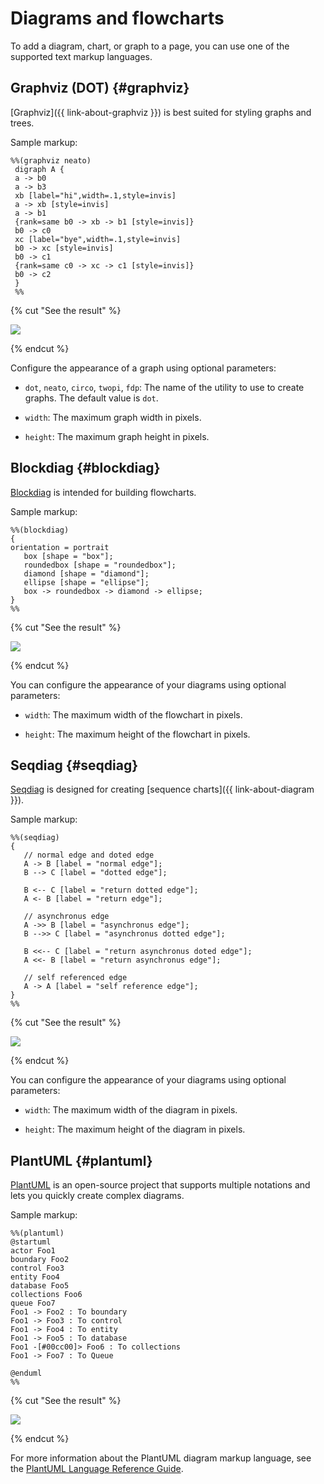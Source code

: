# Diagrams and flowcharts

To add a diagram, chart, or graph to a page, you can use one of the supported text markup languages.



## Graphviz (DOT) {#graphviz}

[Graphviz]({{ link-about-graphviz }}) is best suited for styling graphs and trees.

Sample markup:

```
%%(graphviz neato)
 digraph A { 
 a -> b0
 a -> b3
 xb [label="hi",width=.1,style=invis]
 a -> xb [style=invis]
 a -> b1
 {rank=same b0 -> xb -> b1 [style=invis]}
 b0 -> c0
 xc [label="bye",width=.1,style=invis]
 b0 -> xc [style=invis]
 b0 -> c1
 {rank=same c0 -> xc -> c1 [style=invis]}
 b0 -> c2
 }
 %% 
```

{% cut "See the result" %}

![](../../_assets/wiki/graphviz.png)

{% endcut %}

Configure the appearance of a graph using optional parameters:

* `dot`, `neato`, `circo`, `twopi`, `fdp`: The name of the utility to use to create graphs. The default value is `dot`.

* `width`: The maximum graph width in pixels.

* `height`: The maximum graph height in pixels.

## Blockdiag {#blockdiag}

[Blockdiag](http://blockdiag.com/en/) is intended for building flowcharts.

Sample markup:

```
%%(blockdiag)
{
orientation = portrait
   box [shape = "box"];
   roundedbox [shape = "roundedbox"];
   diamond [shape = "diamond"];
   ellipse [shape = "ellipse"];
   box -> roundedbox -> diamond -> ellipse;
}
%%
```

{% cut "See the result" %}

![](../../_assets/wiki/blockdiag.png)

{% endcut %}

You can configure the appearance of your diagrams using optional parameters:

* `width`: The maximum width of the flowchart in pixels.

* `height`: The maximum height of the flowchart in pixels.

## Seqdiag {#seqdiag}

[Seqdiag](http://blockdiag.com/en/seqdiag/) is designed for creating [sequence charts]({{ link-about-diagram }}).

Sample markup:

```
%%(seqdiag)
{
   // normal edge and doted edge
   A -> B [label = "normal edge"];
   B --> C [label = "dotted edge"];
 
   B <-- C [label = "return dotted edge"];
   A <- B [label = "return edge"];
 
   // asynchronus edge
   A ->> B [label = "asynchronus edge"];
   B -->> C [label = "asynchronus dotted edge"];
 
   B <<-- C [label = "return asynchronus doted edge"];
   A <<- B [label = "return asynchronus edge"];
 
   // self referenced edge
   A -> A [label = "self reference edge"];
}
%%
```

{% cut "See the result" %}

![](../../_assets/wiki/seqdiag.png)

{% endcut %}

You can configure the appearance of your diagrams using optional parameters:
* `width`: The maximum width of the diagram in pixels.

* `height`: The maximum height of the diagram in pixels.

## PlantUML {#plantuml}

[PlantUML](https://plantuml.com/) is an open-source project that supports multiple notations and lets you quickly create complex diagrams.

Sample markup:

```
%%(plantuml)
@startuml
actor Foo1
boundary Foo2
control Foo3
entity Foo4
database Foo5
collections Foo6
queue Foo7
Foo1 -> Foo2 : To boundary
Foo1 -> Foo3 : To control
Foo1 -> Foo4 : To entity
Foo1 -> Foo5 : To database
Foo1 -[#00cc00]> Foo6 : To collections
Foo1 -> Foo7 : To Queue

@enduml
%%
```

{% cut "See the result" %}

![](../../_assets/wiki/plantuml.png)

{% endcut %}

For more information about the PlantUML diagram markup language, see the [PlantUML Language Reference Guide](http://plantuml.com/ru/guide).
